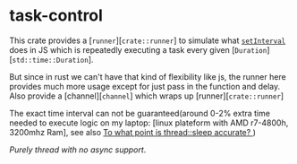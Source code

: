 # task-control

This crate provides a [`runner`][`crate::runner`] to simulate what [`setInterval`](https://developer.mozilla.org/en-US/docs/Web/API/setInterval) does in JS which is repeatedly executing a task every given [`Duration`][`std::time::Duration`].

But since in rust we can't have that kind of flexibility like js, the runner here provides much more usage except for just pass in the function and delay. Also provide a [channel][`channel`] which wraps up [runner][`crate::runner`]

The exact time interval can not be guaranteed(around 0-2% extra time needed to execute logic on my laptop: [linux plateform with AMD r7-4800h, 3200mhz Ram], see also [To what point is thread::sleep accurate? ](https://www.reddit.com/r/rust/comments/15ql2af/to_what_point_is_threadsleep_accurate/))

_Purely thread with no async support_.
